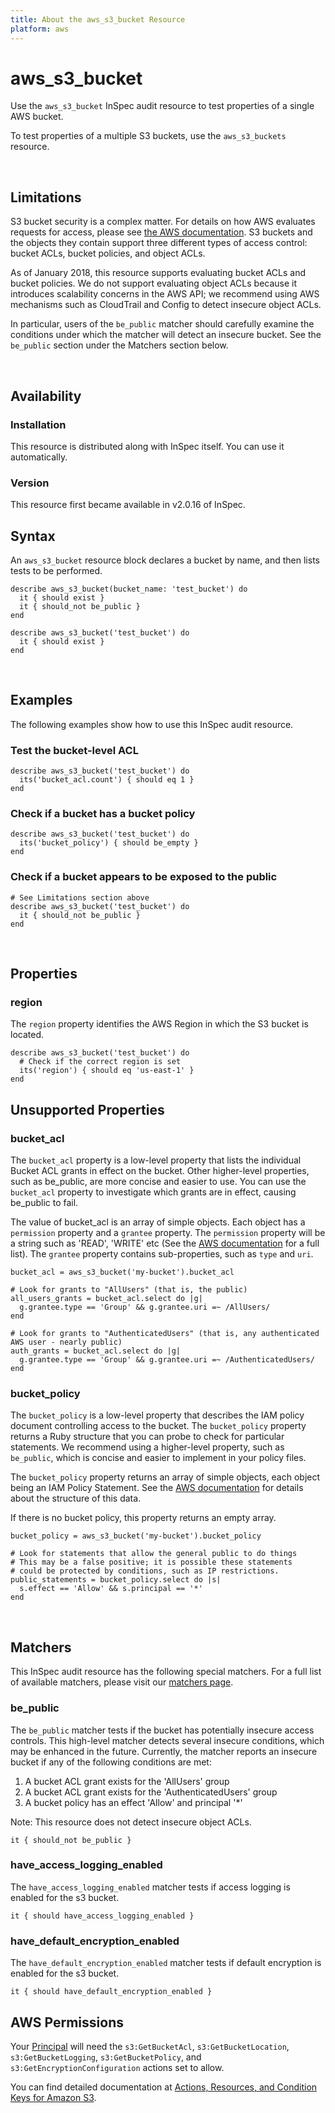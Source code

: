 ```yaml
---
title: About the aws_s3_bucket Resource
platform: aws
---
```


# aws\_s3\_bucket

Use the `aws_s3_bucket` InSpec audit resource to test properties of a single AWS bucket.

To test properties of a multiple S3 buckets, use the `aws_s3_buckets` resource.

<br>

## Limitations

S3 bucket security is a complex matter. For details on how AWS evaluates requests for access, please see [the AWS documentation](https://docs.aws.amazon.com/AmazonS3/latest/dev/how-s3-evaluates-access-control.html). S3 buckets and the objects they contain support three different types of access control: bucket ACLs, bucket policies, and object ACLs.

As of January 2018, this resource supports evaluating bucket ACLs and bucket policies. We do not support evaluating object ACLs because it introduces scalability concerns in the AWS API; we recommend using AWS mechanisms such as CloudTrail and Config to detect insecure object ACLs.

In particular, users of the `be_public` matcher should carefully examine the conditions under which the matcher will detect an insecure bucket. See the `be_public` section under the Matchers section below.

<br>

## Availability

### Installation

This resource is distributed along with InSpec itself. You can use it automatically.

### Version

This resource first became available in v2.0.16 of InSpec.

## Syntax

An `aws_s3_bucket` resource block declares a bucket by name, and then lists tests to be performed.

    describe aws_s3_bucket(bucket_name: 'test_bucket') do
      it { should exist }
      it { should_not be_public }
    end

    describe aws_s3_bucket('test_bucket') do
      it { should exist }
    end

<br>

## Examples

The following examples show how to use this InSpec audit resource.

### Test the bucket-level ACL

    describe aws_s3_bucket('test_bucket') do
      its('bucket_acl.count') { should eq 1 }
    end

### Check if a bucket has a bucket policy

    describe aws_s3_bucket('test_bucket') do
      its('bucket_policy') { should be_empty }
    end

### Check if a bucket appears to be exposed to the public

    # See Limitations section above
    describe aws_s3_bucket('test_bucket') do
      it { should_not be_public }
    end
<br>

## Properties

### region

The `region` property identifies the AWS Region in which the S3 bucket is located.

    describe aws_s3_bucket('test_bucket') do
      # Check if the correct region is set
      its('region') { should eq 'us-east-1' }
    end

## Unsupported Properties

### bucket\_acl

The `bucket_acl` property is a low-level property that lists the individual Bucket ACL grants  in effect on the bucket.  Other higher-level properties, such as be\_public, are more concise and easier to use. You can use the `bucket_acl` property to investigate which grants are in effect, causing be\_public to fail.

The value of bucket_acl is  an array of simple objects.  Each object has a `permission` property and a `grantee` property.  The `permission` property will be a string such as 'READ', 'WRITE' etc (See the [AWS documentation](https://docs.aws.amazon.com/sdkforruby/api/Aws/S3/Client.html#get_bucket_acl-instance_method) for a full list).  The `grantee` property contains sub-properties, such as `type` and `uri`.


    bucket_acl = aws_s3_bucket('my-bucket').bucket_acl

    # Look for grants to "AllUsers" (that is, the public)
    all_users_grants = bucket_acl.select do |g|
      g.grantee.type == 'Group' && g.grantee.uri =~ /AllUsers/
    end

    # Look for grants to "AuthenticatedUsers" (that is, any authenticated AWS user - nearly public)
    auth_grants = bucket_acl.select do |g|
      g.grantee.type == 'Group' && g.grantee.uri =~ /AuthenticatedUsers/
    end

### bucket\_policy

The `bucket_policy` is a low-level property that describes the IAM policy document controlling access to the bucket. The `bucket_policy` property returns a Ruby structure that you can probe to check for particular statements.  We recommend using a higher-level property, such as `be_public`, which is concise and easier to implement in your policy files.

The `bucket_policy` property returns an array of simple objects, each object being an IAM Policy Statement. See the [AWS documentation](https://docs.aws.amazon.com/AmazonS3/latest/dev/example-bucket-policies.html#example-bucket-policies-use-case-2) for details about the structure of this data.

If there is no bucket policy, this property returns an empty array.

    bucket_policy = aws_s3_bucket('my-bucket').bucket_policy

    # Look for statements that allow the general public to do things
    # This may be a false positive; it is possible these statements
    # could be protected by conditions, such as IP restrictions.
    public_statements = bucket_policy.select do |s|
      s.effect == 'Allow' && s.principal == '*'
    end

<br>

## Matchers

This InSpec audit resource has the following special matchers. For a full list of available matchers, please visit our [matchers page](https://www.inspec.io/docs/reference/matchers/).

### be\_public

The `be_public` matcher tests if the bucket has potentially insecure access controls. This high-level matcher detects several insecure conditions, which may be enhanced in the future. Currently, the matcher reports an insecure bucket if any of the following conditions are met:

  1. A bucket ACL grant exists for the 'AllUsers' group
  2. A bucket ACL grant exists for the 'AuthenticatedUsers' group
  3. A bucket policy has an effect 'Allow' and principal '*'

Note: This resource does not detect insecure object ACLs.

    it { should_not be_public }

### have\_access\_logging\_enabled

The `have_access_logging_enabled` matcher tests if access logging is enabled for the s3 bucket.

    it { should have_access_logging_enabled }

### have\_default\_encryption\_enabled

The `have_default_encryption_enabled` matcher tests if default encryption is enabled for the s3 bucket.

    it { should have_default_encryption_enabled }

## AWS Permissions

Your [Principal](https://docs.aws.amazon.com/IAM/latest/UserGuide/intro-structure.html#intro-structure-principal) will need the `s3:GetBucketAcl`, `s3:GetBucketLocation`, `s3:GetBucketLogging`, `s3:GetBucketPolicy`, and `s3:GetEncryptionConfiguration` actions set to allow.

You can find detailed documentation at [Actions, Resources, and Condition Keys for Amazon S3](https://docs.aws.amazon.com/IAM/latest/UserGuide/list_amazons3.html).
